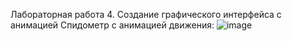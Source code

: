 Лабораторная работа 4. Создание графического интерфейса с анимацией
Спидометр с анимацией движения:
![image](https://user-images.githubusercontent.com/91433112/228647567-80c7860f-308e-416d-b8e8-2704672fe22c.png)
